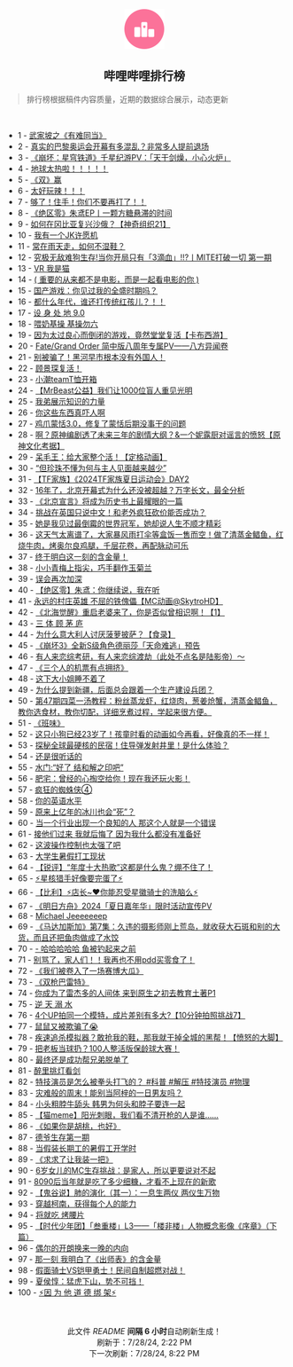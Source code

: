 <div align="center">
    <img src="./assets/icon_rank.png" alt="logo" />
    <h2>哔哩哔哩排行榜</h>
</div>

> 排行榜根据稿件内容质量，近期的数据综合展示，动态更新

<br />

<ul><li><span>1 - <a href=https://www.bilibili.com/BV1AE421w7wr>武家坡之《有难同当》</a></span></li><li><span>2 - <a href=https://www.bilibili.com/BV1kW42197Rz>真实的巴黎奥运会开幕有多混乱？非常多人提前退场</a></span></li><li><span>3 - <a href=https://www.bilibili.com/BV1xi421a7mg>《崩坏：星穹铁道》千星纪游PV：「天干剑燥，小心火炉」</a></span></li><li><span>4 - <a href=https://www.bilibili.com/BV1cm42137aZ>地球太热啦！！！！！</a></span></li><li><span>5 - <a href=https://www.bilibili.com/BV1hT42167gk>《双》赢</a></span></li><li><span>6 - <a href=https://www.bilibili.com/BV1Wn4y1f7Nx>太好玩辣！！！</a></span></li><li><span>7 - <a href=https://www.bilibili.com/BV1Wb421J7Nt>够了！住手！你们不要再打了！！</a></span></li><li><span>8 - <a href=https://www.bilibili.com/BV1Zf421q7Ro>《绝区零》朱鸢EP丨一颗方糖悬滞的时间</a></span></li><li><span>9 - <a href=https://www.bilibili.com/BV11Z421T7GC>如何在冈比亚复兴沙俄？【神奇组织21】</a></span></li><li><span>10 - <a href=https://www.bilibili.com/BV1LT421r7DL>我有一个JK许愿机</a></span></li><li><span>11 - <a href=https://www.bilibili.com/BV1ZT42167nx>常在雨天走，如何不湿鞋？</a></span></li><li><span>12 - <a href=https://www.bilibili.com/BV1VU411S7Sy>究极无敌难狗生存!当你开局只有「3滴血」!!?丨MITE打破一切 第一期</a></span></li><li><span>13 - <a href=https://www.bilibili.com/BV1Br421M7p9>VR 我是猫</a></span></li><li><span>14 - <a href=https://www.bilibili.com/BV1Mi421a7Qu>( 重要的从来都不是电影，而是一起看电影的你 )</a></span></li><li><span>15 - <a href=https://www.bilibili.com/BV1qE421w7wX>国产游戏：你见过我的全盛时期吗？</a></span></li><li><span>16 - <a href=https://www.bilibili.com/BV1bS42197eR>都什么年代，谁还打传统红孩儿？！！</a></span></li><li><span>17 - <a href=https://www.bilibili.com/BV13z421i7fW>设 身 处 地 9.0</a></span></li><li><span>18 - <a href=https://www.bilibili.com/BV1pw4m1k7eG>喂奶基操 基操勿六</a></span></li><li><span>19 - <a href=https://www.bilibili.com/BV1ME4m1d7PQ>因为太过良心而倒闭的游戏，竟然堂堂复活【卡布西游】</a></span></li><li><span>20 - <a href=https://www.bilibili.com/BV1Gf421B7EG>Fate/Grand Order 简中版八周年专属PV——八方异闻卷</a></span></li><li><span>21 - <a href=https://www.bilibili.com/BV1sr421M78i>别被骗了！黑河早市根本没有外国人！</a></span></li><li><span>22 - <a href=https://www.bilibili.com/BV15Z421K7h2>顾景琛复活！</a></span></li><li><span>23 - <a href=https://www.bilibili.com/BV1FZ421K74W>小潮teamT恤开箱</a></span></li><li><span>24 - <a href=https://www.bilibili.com/BV1Ex4y147Gq>【MrBeast公益】我们让1000位盲人重见光明</a></span></li><li><span>25 - <a href=https://www.bilibili.com/BV1ei421h7Bp>我弟展示知识的力量</a></span></li><li><span>26 - <a href=https://www.bilibili.com/BV14E4m1d78E>你这些东西真吓人啊</a></span></li><li><span>27 - <a href=https://www.bilibili.com/BV1Bi421679c>鸡爪蒙恬3.0，修复了蒙恬后期没事干的问题</a></span></li><li><span>28 - <a href=https://www.bilibili.com/BV1Rm421g7su>啊？原神编剧透了未来三年的剧情大纲？&一个妮露厨对谣言的愤怒【原神文化考据】</a></span></li><li><span>29 - <a href=https://www.bilibili.com/BV1gW42197n7>呆毛王：给大家整个活！【定格动画】</a></span></li><li><span>30 - <a href=https://www.bilibili.com/BV1eT421678p>“但珍珠不懂为何与主人见面越来越少”</a></span></li><li><span>31 - <a href=https://www.bilibili.com/BV1yr421M7GZ>【TF家族】《2024TF家族夏日运动会》DAY2</a></span></li><li><span>32 - <a href=https://www.bilibili.com/BV1DE4m1R7bj>16年了，北京开幕式为什么还没被超越？万字长文，最全分析</a></span></li><li><span>33 - <a href=https://www.bilibili.com/BV1Ci421h7w7>《北京宣言》将成为历史书上最耀眼的一篇</a></span></li><li><span>34 - <a href=https://www.bilibili.com/BV1Ax4y147id>挑战在英国只说中文！和老外疯狂砍价能否成功？</a></span></li><li><span>35 - <a href=https://www.bilibili.com/BV1nU411S7S6>她是我见过最倒霉的世界冠军，她却说人生不顺才精彩</a></span></li><li><span>36 - <a href=https://www.bilibili.com/BV11S421X7Nb>这天气太离谱了，大家暴风雨打伞等盒饭一售而空！做了清蒸金鲳鱼，红烧牛肉，烤奥尔良鸡腿，千层花卷，再配脉动可乐</a></span></li><li><span>37 - <a href=https://www.bilibili.com/BV1Lr421K7Wy>终于明白这一刻的含金量！</a></span></li><li><span>38 - <a href=https://www.bilibili.com/BV1Nx4y1s727>小小青梅上指尖，巧手翻作玉菊兰</a></span></li><li><span>39 - <a href=https://www.bilibili.com/BV1Fx4y1s7Zn>误会再次加深</a></span></li><li><span>40 - <a href=https://www.bilibili.com/BV1Rb421E7uu>【绝区零】朱鸢：你继续说，我在听</a></span></li><li><span>41 - <a href=https://www.bilibili.com/BV13E421A7aY>永远的村庄英雄 不屈的铁傀儡【MC动画@SkytroHD】</a></span></li><li><span>42 - <a href=https://www.bilibili.com/BV1Fz421i7bR>《北海觉醒》重启老婆来了，你是否似曾相识啊！【1】</a></span></li><li><span>43 - <a href=https://www.bilibili.com/BV1bS421X7z8>三 体 顾 茅 庐</a></span></li><li><span>44 - <a href=https://www.bilibili.com/BV1b142187cU>为什么意大利人讨厌菠萝披萨？【食录】</a></span></li><li><span>45 - <a href=https://www.bilibili.com/BV1Yr421M7T6>《崩坏3》全新S级角色德丽莎「天命难逃」预告</a></span></li><li><span>46 - <a href=https://www.bilibili.com/BV14W42197pV>有人来恋综考研，有人来恋综渡劫（此处不点名是陆影帝）～</a></span></li><li><span>47 - <a href=https://www.bilibili.com/BV1YE4m1R7Cz>《三个人的机票有点拥挤》</a></span></li><li><span>48 - <a href=https://www.bilibili.com/BV1KE4m197NP>这下大小姐睡不着了</a></span></li><li><span>49 - <a href=https://www.bilibili.com/BV1C4421Z7qZ>为什么提到新疆，后面总会跟着一个生产建设兵团？</a></span></li><li><span>50 - <a href=https://www.bilibili.com/BV1JE4m1d7Nw>第47期四菜一汤教程：粉丝蒸龙虾，红烧肉，葱姜炝蟹，清蒸金鲳鱼，教你选食材，教你切配，详细烹煮过程，学起来很方便。</a></span></li><li><span>51 - <a href=https://www.bilibili.com/BV1dZ421N7mS>《班味》</a></span></li><li><span>52 - <a href=https://www.bilibili.com/BV1Ef421i7nU>这只小狗已经23岁了！孩童时看的动画如今再看，好像真的不一样！</a></span></li><li><span>53 - <a href=https://www.bilibili.com/BV1HE4m1R75t>探秘全球最硬核的民宿！住导弹发射井里！是什么体验？</a></span></li><li><span>54 - <a href=https://www.bilibili.com/BV1mZ421T7rd>还是很听话的</a></span></li><li><span>55 - <a href=https://www.bilibili.com/BV1yS421X7QB>水门:“好了 结和解之印吧”</a></span></li><li><span>56 - <a href=https://www.bilibili.com/BV1dw4m1r7it>肥宅：曾经的心掏空给你！现在我还玩火影！</a></span></li><li><span>57 - <a href=https://www.bilibili.com/BV154421S7zJ>疯狂的蜘蛛侠④</a></span></li><li><span>58 - <a href=https://www.bilibili.com/BV1dE4m1X7RG>你的英语水平</a></span></li><li><span>59 - <a href=https://www.bilibili.com/BV18x4y1s7fj>原来上亿年的冰川也会“死”？</a></span></li><li><span>60 - <a href=https://www.bilibili.com/BV114421U7Tf>当一个行业出现一个良知的人 那这个人就是一个错误</a></span></li><li><span>61 - <a href=https://www.bilibili.com/BV1Ez421B7PH>接他们过来 我就后悔了 因为我什么都没有准备好</a></span></li><li><span>62 - <a href=https://www.bilibili.com/BV1dZ421T7vQ>这波操作控制也太强了吧</a></span></li><li><span>63 - <a href=https://www.bilibili.com/BV1Bi421h7uW>大学生暑假打工现状</a></span></li><li><span>64 - <a href=https://www.bilibili.com/BV1AS42197Fs>【锐评】“年度十大热歌”这都是什么鬼？绷不住了！</a></span></li><li><span>65 - <a href=https://www.bilibili.com/BV1Zw4m1r7xt>⚡星核猎手好像要完蛋了⚡</a></span></li><li><span>66 - <a href=https://www.bilibili.com/BV1ey411i7YB>【比利】⚡店长~❤️你能忍受星徽骑士的洗脑么⚡</a></span></li><li><span>67 - <a href=https://www.bilibili.com/BV1t1421t7Pv>《明日方舟》2024「夏日嘉年华」限时活动宣传PV</a></span></li><li><span>68 - <a href=https://www.bilibili.com/BV1Yi421a7r8>Michael Jeeeeeeep</a></span></li><li><span>69 - <a href=https://www.bilibili.com/BV13b421J7cK>《马达加斯加》第7集：久违的摄影师刚上荒岛，就收获大石斑和别的大货，而且还把鱼肉做成了水饺</a></span></li><li><span>70 - <a href=https://www.bilibili.com/BV132421Z7ci>- 哈哈哈哈哈 鱼被钓起来之前</a></span></li><li><span>71 - <a href=https://www.bilibili.com/BV1Q142147Ja>别骂了，家人们！！我再也不用pdd买零食了！</a></span></li><li><span>72 - <a href=https://www.bilibili.com/BV124421U7RT>《我们被卷入了一场赛博大瓜》</a></span></li><li><span>73 - <a href=https://www.bilibili.com/BV1CM4m1y7ML>《双枪巴雷特》</a></span></li><li><span>74 - <a href=https://www.bilibili.com/BV1Fm42137eH>你成为了雷杰多的人间体 来到原生之初去教育土著P1</a></span></li><li><span>75 - <a href=https://www.bilibili.com/BV1sr421K7Dv>逆 天 溺 水</a></span></li><li><span>76 - <a href=https://www.bilibili.com/BV1Ky411q7py>4个UP拍同一个模特，成片差别有多大?【10分钟拍照挑战7】</a></span></li><li><span>77 - <a href=https://www.bilibili.com/BV19S421X7uP>鼠鼠又被欺骗了😭</a></span></li><li><span>78 - <a href=https://www.bilibili.com/BV1SM4m1y7zw>疾速追杀模拟器？敢抢我的鞋，那我就干掉全城的黑帮！【愤怒的大脚】</a></span></li><li><span>79 - <a href=https://www.bilibili.com/BV1ow4m1r7nn>把老板当球扔？100人整活版保龄球大赛！</a></span></li><li><span>80 - <a href=https://www.bilibili.com/BV1tx4y1s741>最终还是成功帮兄弟脱单了</a></span></li><li><span>81 - <a href=https://www.bilibili.com/BV17Z8meeEXr>醉里挑灯看剑</a></span></li><li><span>82 - <a href=https://www.bilibili.com/BV1ky411e7Lc>特技演员是怎么被拳头打飞的？ #科普 #解压 #特技演员 #物理</a></span></li><li><span>83 - <a href=https://www.bilibili.com/BV1zH4y1c7c7>灾难般的周末！能别当阿梓的一日男友吗？</a></span></li><li><span>84 - <a href=https://www.bilibili.com/BV1br421K73B>小头粗脖牛舔头 韩男为何头和脖子要连一起</a></span></li><li><span>85 - <a href=https://www.bilibili.com/BV1vU411U7qf>【猫meme】阳光刺眼，我们看不清开枪的人是谁……</a></span></li><li><span>86 - <a href=https://www.bilibili.com/BV1wS42197wF>《如果你是胡桃，也好》</a></span></li><li><span>87 - <a href=https://www.bilibili.com/BV11f421v79M>德爷生存第一期</a></span></li><li><span>88 - <a href=https://www.bilibili.com/BV1yH4y1c7U4>当假装长期工的暑假工开学时</a></span></li><li><span>89 - <a href=https://www.bilibili.com/BV1ei421h7A9>《求求了让我装一把》</a></span></li><li><span>90 - <a href=https://www.bilibili.com/BV1VE4m1d7ff>6岁女儿的MC生存挑战：是家人，所以更要说对不起</a></span></li><li><span>91 - <a href=https://www.bilibili.com/BV1tz421B7P4>8090后当年就是吃了多少细糠，才看不上现在的新歌</a></span></li><li><span>92 - <a href=https://www.bilibili.com/BV1Pf421B77b>【鬼谷说】肺的演化（其一）：一息生两仪 两仪生万物</a></span></li><li><span>93 - <a href=https://www.bilibili.com/BV1wy411q7gg>穿越柯南，获得每个人的能力</a></span></li><li><span>94 - <a href=https://www.bilibili.com/BV1Gf421B7oR>将就吃 烤腰片</a></span></li><li><span>95 - <a href=https://www.bilibili.com/BV1GS42197cB>【时代少年团】「叁重楼」L3——「楼非楼」人物概念影像《序章》（下篇）</a></span></li><li><span>96 - <a href=https://www.bilibili.com/BV1XE421w7CP>偶尔的开朗换来一晚的内向</a></span></li><li><span>97 - <a href=https://www.bilibili.com/BV1rw4m1k7VQ>那一刻 我明白了《出师表》的含金量</a></span></li><li><span>98 - <a href=https://www.bilibili.com/BV1mf421q7q7>假面骑士VS铠甲勇士！民间自制超燃对战！</a></span></li><li><span>99 - <a href=https://www.bilibili.com/BV1c4421S7gB>夏侯惇：猛虎下山，势不可挡！</a></span></li><li><span>100 - <a href=https://www.bilibili.com/BV1cW42197MR>⚡因 为 他 道 德 绑 架⚡</a></span></li></ul>

<br />

<p align=center>此文件 <i>README</i> <b>间隔 6 小时</b>自动刷新生成！<br>刷新于：7/28/24, 2:22 PM<br>下一次刷新：7/28/24, 8:22 PM</p>